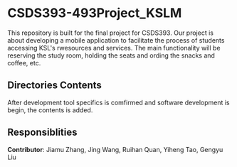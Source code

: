# CSDS393-493Project_KSLM

This repository is built for the final project for CSDS393. Our project is about developing a mobile application to 
facilitate the process of students accessing KSL's rwesources and services. The main functionality will be reserving the study room, holding the seats
and ording the snacks and coffee, etc.

## Directories Contents
After development tool specifics is comfirmed and software development is begin, the contents is added.

## Responsiblities

**Contributor**: Jiamu Zhang, Jing Wang, Ruihan Quan, Yiheng Tao, Gengyu Liu
